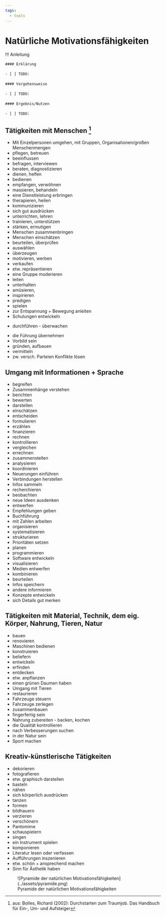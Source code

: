 ```yaml
---
tags:
  - tools
---
```


# Natürliche Motivationsfähigkeiten

!!! Anleitung

    #### Erklärung

    - [ ] TODO:

    #### Vorgehensweise

    - [ ] TODO:

    #### Ergebnis/Nutzen

    - [ ] TODO:

## Tätigkeiten mit Menschen [^1]

- Mit Einzelpersonen umgehen, mit Gruppen, Organisationen/großen Menschenmengen
- pflegen, betreuen
- beeinflussen
- befragen, interviewen
- beraten, diagnostizieren 
- dienen, helfen
- bedienen
- empfangen, verwöhnen 
- massieren, behandeln
- eine Dienstleistung erbringen
- therapieren, heilen
- kommunizieren
- sich gut ausdrücken
- unterrichten, lehren
- trainieren, unterstützen 
- stärken, ermutigen
- Menschen zusammenbringen
- Menschen einschätzen
- beurteilen, überprüfen
- auswählen
- überzeugen
- motivieren, werben
- verkaufen
- etw. repräsentieren
- eine Gruppe moderieren 
- leiten
- unterhalten
- amüsieren,
- inspirieren
- predigen
- spielen
- zur Entspannung + Bewegung anleiten
- Schulungen entwickeln
+ durchführen - überwachen
- die Führung übernehmen
- Vorbild sein
- gründen, aufbauen 
- vermitteln
- zw. versch. Parteien Konflikte lösen

## Umgang mit Informationen + Sprache

- begreifen
- Zusammenhänge verstehen
- berichten
- bewerten
- darstellen
- einschätzen
- entscheiden
- formulieren
- erzählen
- finanzieren
- rechnen
- kontrollieren
- vergleichen
- errechnen
- zusammenstellen
- analysieren
- koordinieren
- Neuerungen einführen 
- Verbindungen herstellen
- Infos sammeln
- recherchieren
- beobachten
- neue Ideen ausdenken 
- entwerfen
- Empfehlungen geben
- Buchführung
- mit Zahlen arbeiten
- organisieren
- systematisieren
- strukturieren
- Prioritäten setzen
- planen
- programmieren
- Software entwickeln
- visualisieren
- Medien entwerfen
- kombinieren
- beurteilen
- Infos speichern
- andere informieren
- Konzepte entwickeln
- sich Details gut merken

## Tätigkeiten mit Material, Technik, dem eig. Körper, Nahrung, Tieren, Natur

- bauen
- renovieren
- Maschinen bedienen
- konstruieren
- beliefern
- entwickeln
- erfinden
- entdecken
- etw. anpflanzen
- einen grünen Daumen haben
- Umgang mit Tieren 
- restaurieren
- Fahrzeuge steuern
- Fahrzeuge zerlegen
- zusammenbauen
- fingerfertig sein
- Nahrung zubereiten - backen, kochen
- die Qualität kontrollieren
- nach Verbesserungen suchen
- in der Natur sein 
- Sport machen


## Kreativ-künstlerische Tätigkeiten

- dekorieren
- fotografieren 
- etw. graphisch darstellen
- basteln
- nähen
- sich körperlich ausdrücken 
- tanzen
- formen
- bildhauern 
- verzieren
- verschönern 
- Pantomime
- schauspielern 
- singen
- ein Instrument spielen 
- komponieren
- Literatur lesen oder verfassen
- Aufführungen inszenieren 
- etw. schön + ansprechend machen
- Sinn für Ästhetik haben

<figure markdown>
  ![Pyramide der natürlichen Motivationsfähigkeiten](../assets/pyramide.png)
  <figcaption>Pyramide der natürlichen Motivationsfähigkeiten</figcaption>
</figure>


[^1]: aus: Bolles, Richard (2002): Durchstarten zum Traumjob. Das Handbuch für Ein-, Um- und Aufsteiger